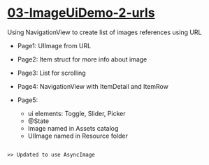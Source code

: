 # [03-ImageUiDemo-2-urls](https://github.com/molab-itp/03-ImageUiDemo-2-urls)

Using NavigationView to create list of images references using URL

- Page1: UIImage from URL

- Page2: Item struct for more info about image

- Page3: List for scrolling

- Page4: NavigationView with ItemDetail and ItemRow

- Page5: 
    - ui elements: Toggle, Slider, Picker
    - @State
    - Image named in Assets catalog
    - UIImage named in Resource folder

```

>> Updated to use AsyncImage

```
